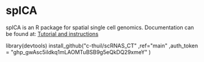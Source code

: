 spICA
===
spICA is an R package for spatial single cell genomics.
Documentation can be found at:
[Tutorial and instructions](https://codimd.univ-rouen.fr/HKQSVre3SM6Mc8JOq_uDng?both)

library(devtools)
install_github("c-thuil/scRNAS_CT"
                ,ref="main"
                ,auth_token = "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"
                )